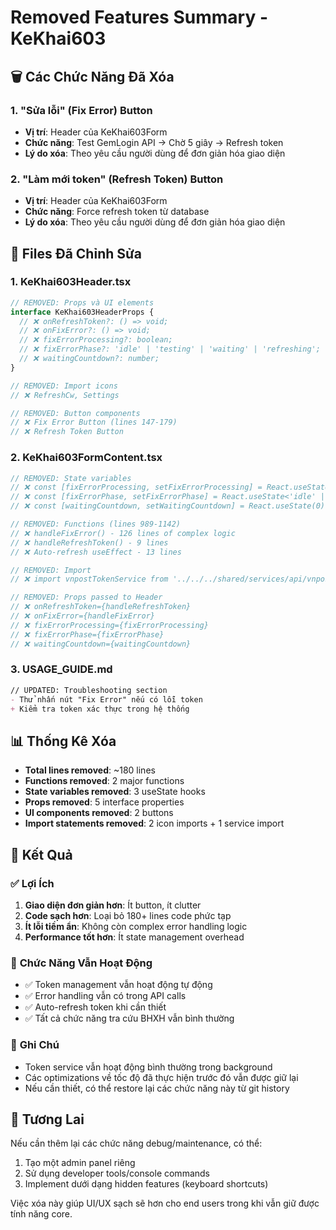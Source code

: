 # Removed Features Summary - KeKhai603

## 🗑️ **Các Chức Năng Đã Xóa**

### 1. **"Sửa lỗi" (Fix Error) Button**
- **Vị trí**: Header của KeKhai603Form
- **Chức năng**: Test GemLogin API → Chờ 5 giây → Refresh token
- **Lý do xóa**: Theo yêu cầu người dùng để đơn giản hóa giao diện

### 2. **"Làm mới token" (Refresh Token) Button**
- **Vị trí**: Header của KeKhai603Form  
- **Chức năng**: Force refresh token từ database
- **Lý do xóa**: Theo yêu cầu người dùng để đơn giản hóa giao diện

## 📁 **Files Đã Chỉnh Sửa**

### 1. **KeKhai603Header.tsx**
```typescript
// REMOVED: Props và UI elements
interface KeKhai603HeaderProps {
  // ❌ onRefreshToken?: () => void;
  // ❌ onFixError?: () => void;
  // ❌ fixErrorProcessing?: boolean;
  // ❌ fixErrorPhase?: 'idle' | 'testing' | 'waiting' | 'refreshing';
  // ❌ waitingCountdown?: number;
}

// REMOVED: Import icons
// ❌ RefreshCw, Settings

// REMOVED: Button components
// ❌ Fix Error Button (lines 147-179)
// ❌ Refresh Token Button
```

### 2. **KeKhai603FormContent.tsx**
```typescript
// REMOVED: State variables
// ❌ const [fixErrorProcessing, setFixErrorProcessing] = React.useState(false);
// ❌ const [fixErrorPhase, setFixErrorPhase] = React.useState<'idle' | 'testing' | 'waiting' | 'refreshing'>('idle');
// ❌ const [waitingCountdown, setWaitingCountdown] = React.useState(0);

// REMOVED: Functions (lines 989-1142)
// ❌ handleFixError() - 126 lines of complex logic
// ❌ handleRefreshToken() - 9 lines
// ❌ Auto-refresh useEffect - 13 lines

// REMOVED: Import
// ❌ import vnpostTokenService from '../../../shared/services/api/vnpostTokenService';

// REMOVED: Props passed to Header
// ❌ onRefreshToken={handleRefreshToken}
// ❌ onFixError={handleFixError}
// ❌ fixErrorProcessing={fixErrorProcessing}
// ❌ fixErrorPhase={fixErrorPhase}
// ❌ waitingCountdown={waitingCountdown}
```

### 3. **USAGE_GUIDE.md**
```markdown
// UPDATED: Troubleshooting section
- Thử nhấn nút "Fix Error" nếu có lỗi token
+ Kiểm tra token xác thực trong hệ thống
```

## 📊 **Thống Kê Xóa**

- **Total lines removed**: ~180 lines
- **Functions removed**: 2 major functions
- **State variables removed**: 3 useState hooks
- **Props removed**: 5 interface properties
- **UI components removed**: 2 buttons
- **Import statements removed**: 2 icon imports + 1 service import

## 🎯 **Kết Quả**

### ✅ **Lợi Ích**
1. **Giao diện đơn giản hơn**: Ít button, ít clutter
2. **Code sạch hơn**: Loại bỏ 180+ lines code phức tạp
3. **Ít lỗi tiềm ẩn**: Không còn complex error handling logic
4. **Performance tốt hơn**: Ít state management overhead

### 🔄 **Chức Năng Vẫn Hoạt Động**
- ✅ Token management vẫn hoạt động tự động
- ✅ Error handling vẫn có trong API calls
- ✅ Auto-refresh token khi cần thiết
- ✅ Tất cả chức năng tra cứu BHXH vẫn bình thường

### 📝 **Ghi Chú**
- Token service vẫn hoạt động bình thường trong background
- Các optimizations về tốc độ đã thực hiện trước đó vẫn được giữ lại
- Nếu cần thiết, có thể restore lại các chức năng này từ git history

## 🚀 **Tương Lai**
Nếu cần thêm lại các chức năng debug/maintenance, có thể:
1. Tạo một admin panel riêng
2. Sử dụng developer tools/console commands
3. Implement dưới dạng hidden features (keyboard shortcuts)

Việc xóa này giúp UI/UX sạch sẽ hơn cho end users trong khi vẫn giữ được tính năng core.
